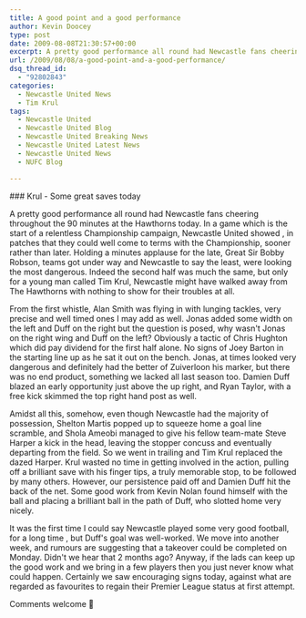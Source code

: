 ```yaml
---
title: A good point and a good performance
author: Kevin Doocey
type: post
date: 2009-08-08T21:30:57+00:00
excerpt: A pretty good performance all round had Newcastle fans cheering throughout the 90 minutes at the Hawthorns today. In a game which
url: /2009/08/08/a-good-point-and-a-good-performance/
dsq_thread_id:
  - "92802843"
categories:
  - Newcastle United News
  - Tim Krul
tags:
  - Newcastle United
  - Newcastle United Blog
  - Newcastle United Breaking News
  - Newcastle United Latest News
  - Newcastle United News
  - NUFC Blog

---
```

### Krul - Some great saves today

A pretty good performance all round had Newcastle fans cheering throughout the 90 minutes at the Hawthorns today. In a game which is the start of a relentless Championship campaign, Newcastle United showed , in patches that they could well come to terms with the Championship, sooner rather than later. Holding a minutes applause for the late, Great Sir Bobby Robson, teams got under way and Newcastle to say the least, were looking the most dangerous. Indeed the second half was much the same, but only for a young man called Tim Krul, Newcastle might have walked away from The Hawthorns with nothing to show for their troubles at all.

From the first whistle, Alan Smith was flying in with lunging tackles, very precise and well timed ones I may add as well. Jonas added some width on the left and Duff on the right but the question is posed, why wasn't Jonas on the right wing and Duff on the left? Obviously a tactic of Chris Hughton which did pay dividend for the first half alone. No signs of Joey Barton in the starting line up as he sat it out on the bench. Jonas, at times looked very dangerous and definitely had the better of Zuiverloon his marker, but there was no end product, something we lacked all last season too. Damien Duff blazed an early opportunity just above the up right, and Ryan Taylor, with a free kick skimmed the top right hand post as well.

Amidst all this, somehow, even though Newcastle had the majority of possession, Shelton Martis popped up to squeeze home a goal line scramble, and Shola Ameobi managed to give his fellow team-mate Steve Harper a kick in the head, leaving the stopper concuss and eventually departing from the field. So we went in trailing and Tim Krul replaced the dazed Harper. Krul wasted no time in getting involved in the action, pulling off a brilliant save with his finger tips, a truly memorable stop, to be followed by many others. However, our persistence paid off and Damien Duff hit the back of the net. Some good work from Kevin Nolan found himself with the ball and placing a brilliant ball in the path of Duff, who slotted home very nicely.

It was the first time I could say Newcastle played some very good football, for a long time , but Duff's goal was well-worked. We move into another week, and rumours are suggesting that a takeover could be completed on Monday. Didn't we hear that 2 months ago? Anyway, if the lads can keep up the good work and we bring in a few players then you just never know what could happen. Certainly we saw encouraging signs today, against what are regarded as favourites to regain their Premier League status at first attempt.

Comments welcome 🙂
